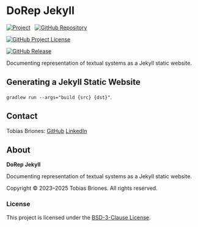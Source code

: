 <!-- Copyright (c) 2025 Tobias Briones. All rights reserved. -->
<!-- SPDX-License-Identifier: BSD-3-Clause -->
<!-- This file is part of https://github.com/texsydo/dorep-jekyll -->

# DoRep Jekyll

[![Project](https://mathswe-ops-services.tobiasbriones-dev.workers.dev/badge/project/texsydo)](https://tsd.math.software#dorep-jekyll)
&nbsp;
[![GitHub Repository](https://img.shields.io/static/v1?label=GITHUB&message=REPOSITORY&labelColor=555&color=0277bd&style=for-the-badge&logo=GITHUB)](https://github.com/texsydo/dorep-jekyll)

[![GitHub Project License](https://img.shields.io/github/license/texsydo/dorep-jekyll.svg?style=flat-square)](https://github.com/texsydo/dorep-jekyll/blob/main/LICENSE)

[![GitHub Release](https://mathswe-ops-services.tobiasbriones-dev.workers.dev/badge/version/github/texsydo/dorep-jekyll)](https://github.com/texsydo/dorep-jekyll/releases/latest)

Documenting representation of textual systems as a Jekyll static website.

## Generating a Jekyll Static Website

`gradlew run --args="build {src} {dst}"`.

## Contact

Tobias Briones: [GitHub](https://github.com/tobiasbriones)
[LinkedIn](https://linkedin.com/in/tobiasbriones)

## About

**DoRep Jekyll**

Documenting representation of textual systems as a Jekyll static website.

Copyright © 2023–2025 Tobias Briones. All rights reserved.

### License

This project is licensed under the
[BSD-3-Clause License](LICENSE).
